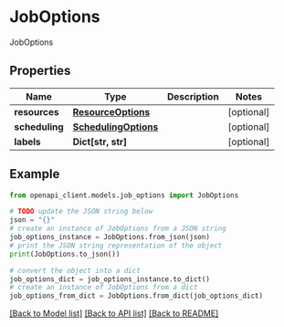 # JobOptions

JobOptions

## Properties

Name | Type | Description | Notes
------------ | ------------- | ------------- | -------------
**resources** | [**ResourceOptions**](ResourceOptions.md) |  | [optional] 
**scheduling** | [**SchedulingOptions**](SchedulingOptions.md) |  | [optional] 
**labels** | **Dict[str, str]** |  | [optional] 

## Example

```python
from openapi_client.models.job_options import JobOptions

# TODO update the JSON string below
json = "{}"
# create an instance of JobOptions from a JSON string
job_options_instance = JobOptions.from_json(json)
# print the JSON string representation of the object
print(JobOptions.to_json())

# convert the object into a dict
job_options_dict = job_options_instance.to_dict()
# create an instance of JobOptions from a dict
job_options_from_dict = JobOptions.from_dict(job_options_dict)
```
[[Back to Model list]](../README.md#documentation-for-models) [[Back to API list]](../README.md#documentation-for-api-endpoints) [[Back to README]](../README.md)


